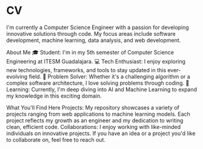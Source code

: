 # CV

I'm currently a Computer Science Engineer with a passion for developing innovative solutions through code. My focus areas include software development, machine learning, data analysis, and web development.

About Me
🎓 Student: I'm in my 5th semester of Computer Science Engineering at ITESM Guadalajara.
💻 Tech Enthusiast: I enjoy exploring new technologies, frameworks, and tools to stay updated in this ever-evolving field.
🧠 Problem Solver: Whether it's a challenging algorithm or a complex software architecture, I love solving problems through coding.
🌱 Learning: Currently, I'm deep diving into AI and Machine Learning to expand my knowledge in this exciting domain.

What You'll Find Here
Projects: My repository showcases a variety of projects ranging from web applications to machine learning models. Each project reflects my growth as an engineer and my dedication to writing clean, efficient code.
Collaborations: I enjoy working with like-minded individuals on innovative projects. If you have an idea or a project you'd like to collaborate on, feel free to reach out.
